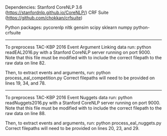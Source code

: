 Dependencies:
Stanford CoreNLP 3.6 (https://stanfordnlp.github.io/CoreNLP/)
CRF Suite (https://github.com/chokkan/crfsuite)

Python packages:
pycorenlp
nltk
gensim
scipy
sklearn
numpy
python-crfsuite


---------------------------------------------------------


To preprocess TAC-KBP 2016 Event Argument Linking data run:
python readEAL2016.py
with a Stanford CoreNLP server running on port 9000.
Note that this file must be modified with to include the correct filepath to the raw data on line 82.


Then, to extract events and arguments, run:
python process_eal_competition.py
Correct filepaths will need to be provided on lines 19, 34, and 78.


___________________________________________________


To preprocess TAC-KBP 2016 Event Nuggets data run:
python readNuggets2016.py
with a Stanford CoreNLP server running on port 9000.
Note that this file must be modified with to include the correct filepath to the raw data on line 88.

Then, to extract events and arguments, run:
python process_eal_nuggets.py
Correct filepaths will need to be provided on lines 20, 23, and 29.